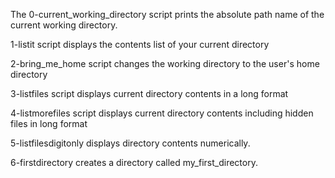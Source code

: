 The 0-current_working_directory script prints the absolute path name of the current working directory.

1-listit script displays the contents list of your current directory

2-bring_me_home script changes the working directory to the user's home directory

3-listfiles script displays current directory contents in a long format

4-listmorefiles script displays current directory contents including hidden files in long format

5-listfilesdigitonly displays directory contents numerically.

6-firstdirectory creates a directory called my_first_directory.
